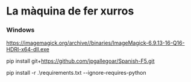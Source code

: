 # La màquina de fer xurros

### Windows
https://imagemagick.org/archive//binaries/ImageMagick-6.9.13-16-Q16-HDRI-x64-dll.exe


pip install git+https://github.com/jpgallegoar/Spanish-F5.git

 pip install -r .\requirements.txt --ignore-requires-python
